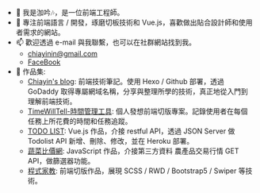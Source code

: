 - 👋 我是泇吟🎶，是一位前端工程師。
- 🌱 專注前端語言 / 開發，琢磨切板技術和 Vue.js，喜歡做出貼合設計師和使用者需求的網站。
- 📫 歡迎透過 e-mail 與我聯繫，也可以在社群網站找到我。
  - chiayinin@gmail.com
  - [FaceBook](https://www.facebook.com/)
- 🌱 作品集:
  -  [Chiayin's blog](https://chiayinin.com/): 前端技術筆記。使用 Hexo / Github 部署，透過 GoDaddy 取得專屬網域名稱，分享與整理所學的技術，真正地從入門到理解前端技術。
  -  [TimeWillTell-時間管理工具](https://chiayinin.com/timeWillTell-layout/index.html): 個人發想前端切版專案。記錄使用者在每個任務上所花費的時間和任務追蹤。
  -  [TODO LIST](https://todolist-jsjs.herokuapp.com/): Vue.js 作品，介接 restful API，透過 JSON Server 做 Todolist API 新增、刪除、修改，並在 Heroku 部署。
  -  [蔬菜比價網](https://chiayinin.com/vegetable-parity-js/): JavaScript 作品，介接第三方資料 農產品交易行情 GET API，做篩選器功能。
  -  [程式家教](https://chiayinin.com/layout2022-week006/): 前端切版作品，展現 SCSS / RWD / Bootstrap5 / Swiper 等技術。

<!---
chiayinin/chiayinin is a ✨ special ✨ repository because its `README.md` (this file) appears on your GitHub profile.
You can click the Preview link to take a look at your changes.
--->
